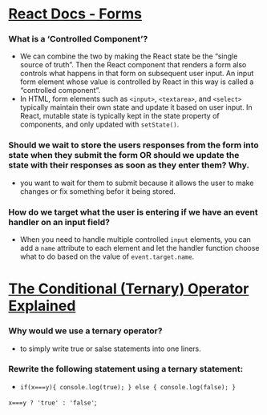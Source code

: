 # [React Docs - Forms]()

### What is a ‘Controlled Component’?
* We can combine the two by making the React state be the “single source of truth”. Then the React component that renders a form also controls what happens in that form on subsequent user input. An input form element whose value is controlled by React in this way is called a “controlled component”.
* In HTML, form elements such as `<input>`, `<textarea>`, and `<select>` typically maintain their own state and update it based on user input. In React, mutable state is typically kept in the state property of components, and only updated with `setState()`.
  
### Should we wait to store the users responses from the form into state when they submit the form OR should we update the state with their responses as soon as they enter them? Why.
* you want to wait for them to submit because it allows the user to make changes or fix something befor it being stored.

### How do we target what the user is entering if we have an event handler on an input field?
* When you need to handle multiple controlled `input` elements, you can add a `name` attribute to each element and let the handler function choose what to do based on the value of `event.target.name`.

# [The Conditional (Ternary) Operator Explained](https://codeburst.io/javascript-the-conditional-ternary-operator-explained-cac7218beeff)

### Why would we use a ternary operator?
* to simply write true or salse statements into one liners.

### Rewrite the following statement using a ternary statement:
* `if(x===y){
  console.log(true);
} else {
  console.log(false);
}`

`x===y ? 'true' : 'false'`;
